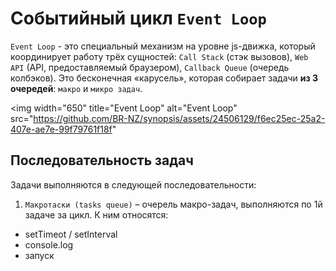 # Событийный цикл `Event Loop`
`Event Loop` - это специальный механизм на уровне js-движка, который координирует работу трёх сущностей: `Call Stack` (стэк вызовов), `Web API` (API, предоставляемый браузером), `Callback Queue` (очередь колбэков).
Это бесконечная «карусель», которая собирает задачи __из 3 очередей__: `макро` и `микро задач`.

<img width="650" title="Event Loop" alt="Event Loop" src="https://github.com/BR-NZ/synopsis/assets/24506129/f6ec25ec-25a2-407e-ae7e-99f79761f18f"

## Последовательность задач
Задачи выполняются в следующей последовательности:

1.	`Макротаски (tasks queue)` – очерель макро-задач, выполняются по 1й задаче за цикл.
К ним относятся: 
*	setTimeot / setInterval
* console.log
* запуск <script>
*	синхронный код

2.	`Web API (Node)` отслеживает срабатывание таймаут, интервал или события. По мере срабатывания их коллбеки помещаются в очередь макрозадач.

3.	`Микрозадачи (promise jobs)` выполняются все сразу, хранятся в «очереди» (LIFO). Другие задачи в промежутках между микро-задачами не отрабатываются, это гарантирует неизменность окружения в процессе выполнения микрозадач.
* .then.catch.finally (их коллбеки)
*	await (код после)

2. Микро-таск – выполняются все сразу, хранятся в «очереди» (LIFO). Другие задачи в промежутках между микро-задачами не отрабатываются, это гарантирует неизменность окружения в процессе выполнения микрозадач.
-	
3. Рендер – отрисовка изменений в браузере.
4. Web APIs – периодически задачи в очередь подкидывает браузер, который ответственен за работу setTimeout, setInterval, Events и отслеживание необходимости выполнения переданных им каллбеков.

## Алгоритм
Приоритет к выполнению в "цикле событий" всегда имеют макро-задачи. Но такой задачей можеть стать простой запуск скрипта. И тогда первой к выполнению уже внутри скрипта будет очередь микро-задач (все сразу).
0.  Выбрать и исполнить старейшую задачу из очереди макро-задач (например, "run script")
1.  Выполнить все задачи из очереди микро-задач (пока не пуста) 
2.	Выбрать из очереди и исполнить "старейшую" микро-задачу
3.	Отрисовать изменения страницы (если они есть)
4.	Если очередь макро-задач пуста – подождать, пока появится макро-задача
5.	Перейти к шагу 0

<br>

## Для разбиения крупной макро-задачи на несколько:
Используйте setTimeout(f) с нулевой задержкой. Это даст пространство для исполнения других участников цикла: микро-задач, рендер и пр.

<br>

## Для добавления в очередь новой микро-задачи:
Используйте queueMicrotask(f) – асинхронно выполнит функцию в том же состоянии окружения.
Обработчики промисов выполняются в рамках очереди микро-задач.
  
__[Демонстрация работы цикла](http://latentflip.com/loupe)__
